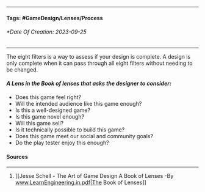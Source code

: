 __________________________________________________________________________
#### **Tags:** #GameDesign/Lenses/Process
###### *Date Of Creation: 2023-09-25
__________________________________________________________________________

The eight filters is a way to assess if your design is complete. A design is only complete when it can pass through all eight filters without needing to be changed.

#### ***A Lens in the Book of lenses that asks the designer to consider:***
- Does this game feel right?
- Will the intended audience like this game enough?
- Is this a well-designed game?
- Is this game novel enough?
- Will this game sell?
- Is it technically possible to build this game?
- Does this game meet our social and community goals?
- Do the play tester enjoy this enough?
#### Sources
__________________________________________________________________________
1. [[Jesse Schell - The Art of Game Design A Book of Lenses -By www.LearnEngineering.in.pdf|The Book of Lenses]]
